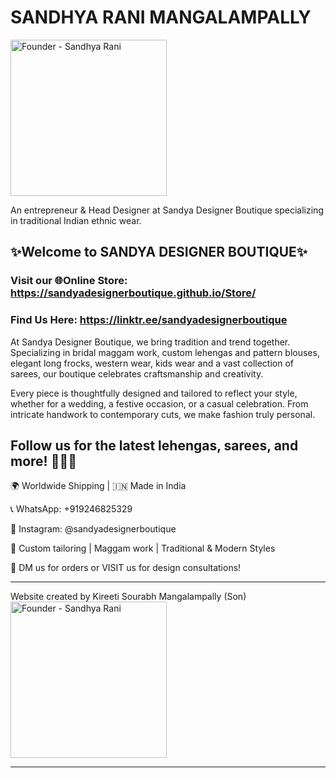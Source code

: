 # SANDHYA RANI MANGALAMPALLY

<img src="https://i.postimg.cc/3RFXPTmr/Founder.jpg" alt="Founder - Sandhya Rani" width="250"/>

An entrepreneur & Head Designer at Sandya Designer Boutique specializing in traditional Indian ethnic wear.

## ✨Welcome to SANDYA DESIGNER BOUTIQUE✨

### Visit our 🌐Online Store: https://sandyadesignerboutique.github.io/Store/

### Find Us Here: https://linktr.ee/sandyadesignerboutique

At Sandya Designer Boutique, we bring tradition and trend together. Specializing in bridal maggam work, custom lehengas and pattern blouses, elegant long frocks, western wear, kids wear and a vast collection of sarees, our boutique celebrates craftsmanship and creativity. 

Every piece is thoughtfully designed and tailored to reflect your style, whether for a wedding, a festive occasion, or a casual celebration. From intricate handwork to contemporary cuts, we make fashion truly personal.

## Follow us for the latest lehengas, sarees, and more! 🧵👗💫

🌍 Worldwide Shipping | 🇮🇳 Made in India

📞 WhatsApp: +919246825329

📸 Instagram: @sandyadesignerboutique

🧵 Custom tailoring | Maggam work | Traditional & Modern Styles

📩 DM us for orders or VISIT us for design consultations!

---

Website created by Kireeti Sourabh Mangalampally (Son)
<img src="https://i.postimg.cc/CKxhJywJ/Creator.png" alt="Founder - Sandhya Rani" width="250"/>

---
